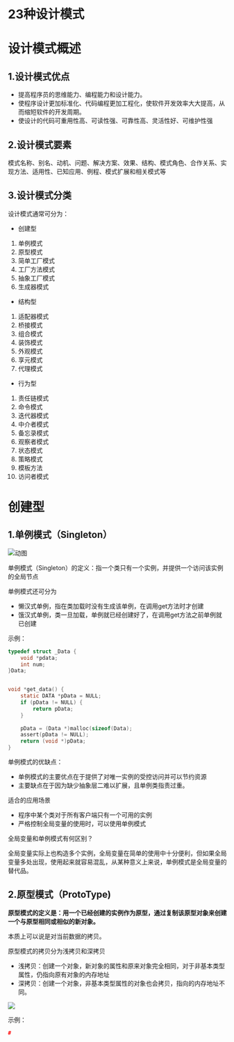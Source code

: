 # 23种设计模式

# 设计模式概述

## 1.设计模式优点

- 提高程序员的思维能力、编程能力和设计能力。
- 使程序设计更加标准化、代码编程更加工程化，使软件开发效率大大提高，从而缩短软件的开发周期。
- 使设计的代码可重用性高、可读性强、可靠性高、灵活性好、可维护性强

## 2.设计模式要素

模式名称、别名、动机、问题、解决方案、效果、结构、模式角色、合作关系、实现方法、适用性、已知应用、例程、模式扩展和相关模式等

## 3.设计模式分类

设计模式通常可分为：

- 创建型  
1. 单例模式
2. 原型模式
3. 简单工厂模式
4. 工厂方法模式
5. 抽象工厂模式
6. 生成器模式
- 结构型  
1. 适配器模式
2. 桥接模式
3. 组合模式
4. 装饰模式
5. 外观模式
6. 享元模式
7. 代理模式
- 行为型  
1. 责任链模式
2. 命令模式
3. 迭代器模式
4. 中介者模式
5. 备忘录模式
6. 观察者模式
7. 状态模式
8. 策略模式
9. 模板方法
10. 访问者模式

# 创建型

## 1.单例模式（Singleton）

![动图](https://pic1.zhimg.com/v2-f2bee9f1598f9d3028e32dd2123fca20_b.webp)

单例模式（Singleton）的定义：指一个类只有一个实例，并提供一个访问该实例的全局节点

单例模式还可分为

- 懒汉式单例，指在类加载时没有生成该单例，在调用get方法时才创建
- 饿汉式单例，类一旦加载，单例就已经创建好了，在调用get方法之前单例就已创建

示例：

```c
typedef struct _Data {
    void *pdata;
    int num;
}Data;


void *get_data() {
    static DATA *pData = NULL;
    if (pData != NULL) {
        return pData;
    }
    
    pData = (Data *)malloc(sizeof(Data);
    assert(pData != NULL);
    return (void *)pData; 
}
```

单例模式的优缺点：

- 单例模式的主要优点在于提供了对唯一实例的受控访问并可以节约资源
- 主要缺点在于因为缺少抽象层二难以扩展，且单例类指责过重。

适合的应用场景

- 程序中某个类对于所有客户端只有一个可用的实例
- 严格控制全局变量的使用时，可以使用单例模式

全局变量和单例模式有何区别？

全局变量实际上也构造多个实例，全局变量在简单的使用中十分便利，但如果全局变量多处出现，使用起来就容易混乱，从某种意义上来说，单例模式是全局变量的替代品。

## 2.原型模式（ProtoType)

**原型模式的定义是：用一个已经创建的实例作为原型，通过复制该原型对象来创建一个与原型相同或相似的新对象。**

本质上可以说是对当前数据的拷贝。

原型模式的拷贝分为浅拷贝和深拷贝

- 浅拷贝：创建一个对象，新对象的属性和原来对象完全相同，对于非基本类型属性，仍指向原有对象的内存地址
- 深拷贝：创建一个对象，非基本类型属性的对象也会拷贝，指向的内存地址不同。

![](C:\Users\12143\AppData\Roaming\marktext\images\2022-09-06-23-20-47-image.png)

示例：

```c
#
```




